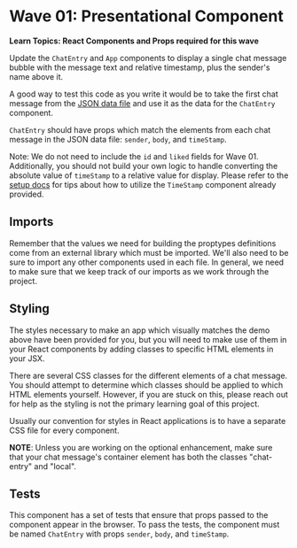 # Wave 01: Presentational Component

**Learn Topics: React Components and Props required for this wave**

Update the `ChatEntry` and `App` components to display a 
single chat message bubble with the message text and 
relative timestamp, plus 
the sender's name above it.  

A good way to test this code as you write it would be to take the first chat message from the [JSON data file](../src/data/messages.json) and use it as the data for the `ChatEntry` component.

`ChatEntry` should have props which match the elements from each chat message in the JSON data file: `sender`, `body`,  and `timeStamp`.

Note: We do not need to include the `id` and `liked` fields for Wave 01. Additionally, you should not build your own logic to handle converting the absolute value of `timeStamp` to a relative value for display. Please refer to the [setup docs](./setup.md#hint-the-timestamp-component) for tips about how to utilize the `TimeStamp` component already provided.

## Imports

Remember that the values we need for building the proptypes definitions come from an external library which must be imported. We'll also need to be sure to import any other components used in each file. In general, we need to make sure that we keep track of our imports as we work through the project. 

## Styling

The styles necessary to make an app which visually matches the demo above have been provided for you, but you will need to make use of them in your React components by adding classes to specific HTML elements in your JSX.

There are several CSS classes for the different elements of a chat message. You should attempt to determine which classes should be applied to which HTML elements yourself. However, if you are stuck on this, please reach out for help as the styling is not the primary learning goal of this project.

Usually our convention for styles in React applications is to have a separate CSS file for every component. 

**NOTE**: Unless you are working on the optional enhancement, make sure that your chat message's container element has both the classes "chat-entry" and "local".

## Tests

This component has a set of tests that ensure that props passed to the component appear in the browser. To pass the tests, the component must be named `ChatEntry` with props `sender`, `body`,  and `timeStamp`.
